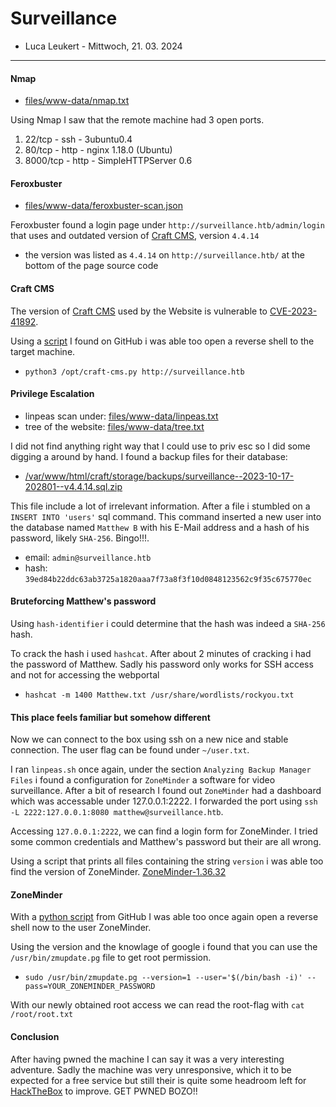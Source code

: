 # Surveillance

- Luca Leukert - Mittwoch, 21. 03. 2024

----

#### Nmap
- [files/www-data/nmap.txt](https://lucaleukert.github.io/HTB-Surveillance/files/www-data/nmap.txt)

Using Nmap I saw that the remote machine had 3 open ports.
1. 22/tcp - ssh - 3ubuntu0.4
2. 80/tcp - http - nginx 1.18.0 (Ubuntu)
3. 8000/tcp - http - SimpleHTTPServer 0.6

#### Feroxbuster
- [files/www-data/feroxbuster-scan.json](https://lucaleukert.github.io/HTB-Surveillance/files/www-data/feroxbuster-scan.json)

Feroxbuster found a login page under `http://surveillance.htb/admin/login` that uses and outdated version of [Craft CMS](https://craftcms.com), version `4.4.14`
- the version was listed as `4.4.14` on `http://surveillance.htb/` at the bottom of the page source code
 
#### Craft CMS
The version of [Craft CMS](https://craftcms.com) used by the Website is vulnerable to [CVE-2023-41892](https://www.cvedetails.com/cve/CVE-2023-41892/).

Using a [script](https://gist.github.com/gmh5225/8fad5f02c2cf0334249614eb80cbf4ce) I found on GitHub i was able too open a reverse shell to the target machine.
- `python3 /opt/craft-cms.py http://surveillance.htb`

#### Privilege Escalation
- linpeas scan under: [files/www-data/linpeas.txt](https://lucaleukert.github.io/HTB-Surveillance/files/www-data/linpeas.txt)
- tree of the website: [files/www-data/tree.txt](https://lucaleukert.github.io/HTB-Surveillance/files/www-data/tree.txt)

I did not find anything right way that I could use to priv esc so I did some digging a around by hand. I found a backup files for their database:
- [/var/www/html/craft/storage/backups/surveillance--2023-10-17-202801--v4.4.14.sql.zip](https://lucaleukert.github.io/HTB-Surveillance/files/www-data/backups/surveillance--2023-10-17-202801--v4.4.14.sql)

This file include a lot of irrelevant information. After a file i stumbled on a `INSERT INTO 'users'` sql command. This command inserted a new user into the database named `Matthew B` with his E-Mail address and a hash of his password, likely `SHA-256`. Bingo!!!.

- email: `admin@surveillance.htb`
- hash: `39ed84b22ddc63ab3725a1820aaa7f73a8f3f10d0848123562c9f35c675770ec`

#### Bruteforcing Matthew's password
Using `hash-identifier` i could determine that the hash was indeed a `SHA-256` hash.

To crack the hash i used `hashcat`. After about 2 minutes of cracking i had the password of Matthew. Sadly his password only works for SSH access and not for accessing the webportal
- `hashcat -m 1400 Matthew.txt /usr/share/wordlists/rockyou.txt`

#### This place feels familiar but somehow different
Now we can connect to the box using ssh on a new nice and stable connection. The user flag can be found under `~/user.txt`.

I ran `linpeas.sh` once again, under the section `Analyzing Backup Manager Files` i found a configuration for `ZoneMinder` a software for video surveillance. After a bit of research I found out `ZoneMinder` had a dashboard which was accessable under 127.0.0.1:2222. I forwarded the port using `ssh -L 2222:127.0.0.1:8080 matthew@surveillance.htb`.

Accessing `127.0.0.1:2222`, we can find a login form for ZoneMinder. I tried some common credentials and Matthew's password but their are all wrong.

Using a script that prints all files containing the string `version` i was able too find the version of ZoneMinder. [ZoneMinder-1.36.32]("https://github.com/ZoneMinder/zoneminder/releases/tag/1.36.32")

#### ZoneMinder
With a [python script](https://github.com/rvizx/CVE-2023-26035) from GitHub I was able too once again open a reverse shell now to the user ZoneMinder.

Using the version and the knowlage of google i found that you can use the `/usr/bin/zmupdate.pg` file to get root permission.
- `sudo /usr/bin/zmupdate.pg --version=1 --user='$(/bin/bash -i)' --pass=YOUR_ZONEMINDER_PASSWORD`

With our newly obtained root access we can read the root-flag with `cat /root/root.txt`

#### Conclusion
After having pwned the machine I can say it was a very interesting adventure. Sadly the machine was very unresponsive, which it to be expected for a free service but still their is quite some headroom left for [HackTheBox](https://app.hackthebox.com) to improve. GET PWNED BOZO!!
